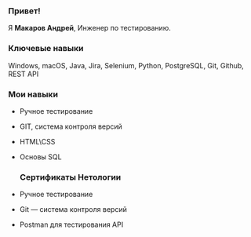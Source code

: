 ### Привет!

Я <b>Макаров Андрей</b>, Инженер по тестированию.

### Ключевые навыки

 Windows, macOS, Java, Jira, Selenium, Python, PostgreSQL, Git, Github, REST API

 ### Мои навыки

- Ручное тестирование 
- GIT, система контроля версий
- HTML\CSS 
- Основы SQL 
  
  ### Сертификаты Нетологии

- Ручное тестирование

- Git — система контроля версий

- Postman для тестирования API